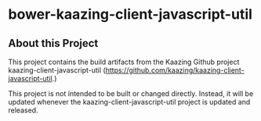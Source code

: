 # bower-kaazing-client-javascript-util

## About this Project

This project contains the build artifacts from the Kaazing Github project kaazing-client-javascript-util (https://github.com/kaazing/kaazing-client-javascript-util.)

This project is not intended to be built or changed directly. Instead, it will be updated whenever the kaazing-client-javascript-util project is updated and released.
